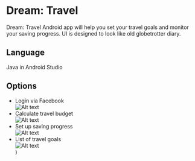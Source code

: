 # Dream: Travel

Dream: Travel Android app will help you set your travel goals and monitor your saving progress. UI is designed to look like old globetrotter diary.

## Language

Java in Android Studio

## Options
* Login via Facebook <br />
![Alt text](https://cdn-images-1.medium.com/max/800/1*1q1Oh2Ey-arm_SLT6gFNZQ.png)  <br />
* Calculate travel budget <br />
![Alt text](https://cdn-images-1.medium.com/max/800/1*8yU1p2fbkIgIX6nPAhwQOA.png) <br />
* Set up saving progress <br />
![Alt text](https://cdn-images-1.medium.com/max/800/1*R_mWskuH8THbChpUGuEkKg.png) <br />
* List of travel goals <br />
![Alt text](https://cdn-images-1.medium.com/max/800/1*XEWhacG7vIQPcz-_IOnKZg.png) <br />
) <br />
